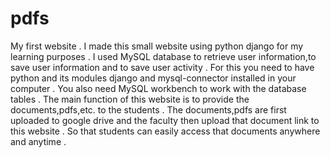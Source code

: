 # pdfs
My first  website .
I made this small website using python django for my learning purposes . 
I used MySQL database to retrieve user information,to save user information and to save user activity .
For this you need to have python and its modules django and mysql-connector installed in your computer .
You also need MySQL workbench to work with the database tables .
The main function of this website is to provide the documents,pdfs,etc. to the students .
The documents,pdfs are first uploaded to google drive and the faculty then upload that document link to this website .
So that students can easily access that documents anywhere and anytime .
